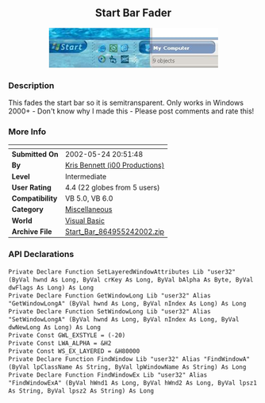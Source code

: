 ﻿<div align="center">

## Start Bar Fader

<img src="PIC2002524236587243.jpg">
</div>

### Description

This fades the start bar so it is semitransparent. Only works in Windows 2000+ - Don't know why I made this - Please post comments and rate this!
 
### More Info
 


<span>             |<span>
---                |---
**Submitted On**   |2002-05-24 20:51:48
**By**             |[Kris Bennett \(i00 Productions\)](https://github.com/Planet-Source-Code/PSCIndex/blob/master/ByAuthor/kris-bennett-i00-productions.md)
**Level**          |Intermediate
**User Rating**    |4.4 (22 globes from 5 users)
**Compatibility**  |VB 5\.0, VB 6\.0
**Category**       |[Miscellaneous](https://github.com/Planet-Source-Code/PSCIndex/blob/master/ByCategory/miscellaneous__1-1.md)
**World**          |[Visual Basic](https://github.com/Planet-Source-Code/PSCIndex/blob/master/ByWorld/visual-basic.md)
**Archive File**   |[Start\_Bar\_864955242002\.zip](https://github.com/Planet-Source-Code/kris-bennett-i00-productions-start-bar-fader__1-35055/archive/master.zip)

### API Declarations

```
Private Declare Function SetLayeredWindowAttributes Lib "user32" (ByVal hwnd As Long, ByVal crKey As Long, ByVal bAlpha As Byte, ByVal dwFlags As Long) As Long
Private Declare Function GetWindowLong Lib "user32" Alias "GetWindowLongA" (ByVal hwnd As Long, ByVal nIndex As Long) As Long
Private Declare Function SetWindowLong Lib "user32" Alias "SetWindowLongA" (ByVal hwnd As Long, ByVal nIndex As Long, ByVal dwNewLong As Long) As Long
Private Const GWL_EXSTYLE = (-20)
Private Const LWA_ALPHA = &H2
Private Const WS_EX_LAYERED = &H80000
Private Declare Function FindWindow Lib "user32" Alias "FindWindowA" (ByVal lpClassName As String, ByVal lpWindowName As String) As Long
Private Declare Function FindWindowEx Lib "user32" Alias "FindWindowExA" (ByVal hWnd1 As Long, ByVal hWnd2 As Long, ByVal lpsz1 As String, ByVal lpsz2 As String) As Long
```





